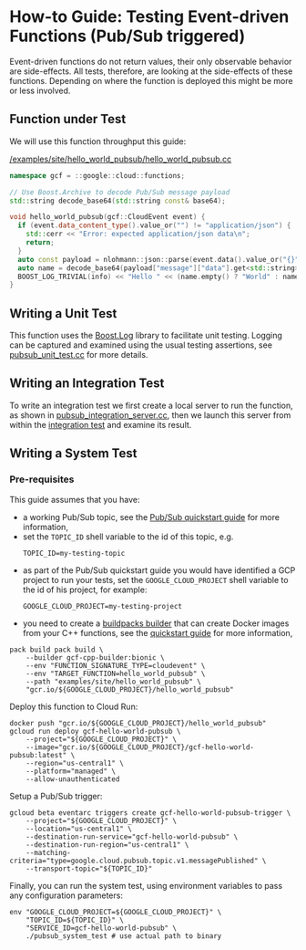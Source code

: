 # How-to Guide: Testing Event-driven Functions (Pub/Sub triggered)

[buildpacks]: https://buildpacks.io
[boost-log-gh]: https://github.com/boostorg/log
[/examples/site/hello_world_pubsub/hello_world_pubsub.cc]: /examples/site/hello_world_pubsub/hello_world_pubsub.cc
[pubsub_unit_test.cc]: pubsub_unit_test.cc
[pubsub_integration_server.cc]: pubsub_integration_server.cc
[pubsub_integration_test.cc]: pubsub_integration_test.cc
[quickstart-guide]: /google/cloud/functions/quickstart/README.md
[pubsub-quickstart]: https://cloud.google.com/pubsub/docs/quickstart-console

Event-driven functions do not return values, their only observable behavior are
side-effects. All tests, therefore, are looking at the side-effects of these
functions. Depending on where the function is deployed this might be more or
less involved.

## Function under Test

We will use this function throughput this guide:

[/examples/site/hello_world_pubsub/hello_world_pubsub.cc]
```cc
namespace gcf = ::google::cloud::functions;

// Use Boost.Archive to decode Pub/Sub message payload
std::string decode_base64(std::string const& base64);

void hello_world_pubsub(gcf::CloudEvent event) {
  if (event.data_content_type().value_or("") != "application/json") {
    std::cerr << "Error: expected application/json data\n";
    return;
  }
  auto const payload = nlohmann::json::parse(event.data().value_or("{}"));
  auto name = decode_base64(payload["message"]["data"].get<std::string>());
  BOOST_LOG_TRIVIAL(info) << "Hello " << (name.empty() ? "World" : name);
}
```

## Writing a Unit Test

This function uses the [Boost.Log][boost-log-gh] library to facilitate unit
testing. Logging can be captured and examined using the usual testing
assertions, see [pubsub_unit_test.cc] for more details.

## Writing an Integration Test

To write an integration test we first create a local server to run the
function, as shown in [pubsub_integration_server.cc], then we launch this
server from within the [integration test][pubsub_integration_test.cc] and
examine its result.

## Writing a System Test

### Pre-requisites

This guide assumes that you have:

* a working Pub/Sub topic, see the [Pub/Sub quickstart guide][pubsub-quickstart]
  for more information,
* set the `TOPIC_ID` shell variable to the id of this topic, e.g.
  ```shell
  TOPIC_ID=my-testing-topic
  ```
* as part of the Pub/Sub quickstart guide you would have identified a GCP
  project to run your tests, set the `GOOGLE_CLOUD_PROJECT` shell variable
  to the id of his project, for example:
  ```shell
  GOOGLE_CLOUD_PROJECT=my-testing-project
  ``` 
* you need to create a [buildpacks builder][buildpacks] that can create
  Docker images from your C++ functions, see the
  [quickstart guide][quickstart-guide] for more information,

```shell
pack build pack build \
    --builder gcf-cpp-builder:bionic \
    --env "FUNCTION_SIGNATURE_TYPE=cloudevent" \
    --env "TARGET_FUNCTION=hello_world_pubsub" \
    --path "examples/site/hello_world_pubsub" \
    "gcr.io/${GOOGLE_CLOUD_PROJECT}/hello_world_pubsub"
```

Deploy this function to Cloud Run:

```shell
docker push "gcr.io/${GOOGLE_CLOUD_PROJECT}/hello_world_pubsub"
gcloud run deploy gcf-hello-world-pubsub \
    --project="${GOOGLE_CLOUD_PROJECT}" \
    --image="gcr.io/${GOOGLE_CLOUD_PROJECT}/gcf-hello-world-pubsub:latest" \
    --region="us-central1" \
    --platform="managed" \
    --allow-unauthenticated
```

Setup a Pub/Sub trigger:

```shell
gcloud beta eventarc triggers create gcf-hello-world-pubsub-trigger \
    --project="${GOOGLE_CLOUD_PROJECT}" \
    --location="us-central1" \
    --destination-run-service="gcf-hello-world-pubsub" \
    --destination-run-region="us-central1" \
    --matching-criteria="type=google.cloud.pubsub.topic.v1.messagePublished" \
    --transport-topic="${TOPIC_ID}"
```

Finally, you can run the system test, using environment variables to pass
any configuration parameters:

```shell
env "GOOGLE_CLOUD_PROJECT=${GOOGLE_CLOUD_PROJECT}" \
    "TOPIC_ID=${TOPIC_ID}" \
    "SERVICE_ID=gcf-hello-world-pubsub" \
    ./pubsub_system_test # use actual path to binary
```
